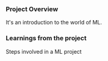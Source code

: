 ### Project Overview

 It's an introduction to the world of ML.


### Learnings from the project

 Steps involved in a ML project


